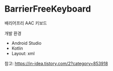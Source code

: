 # BarrierFreeKeyboard
배리어프리 AAC 키보드

개발 환경
+ Android Studio
+ Kotlin
+ Layout: xml

참고: https://in-idea.tistory.com/2?category=853918
